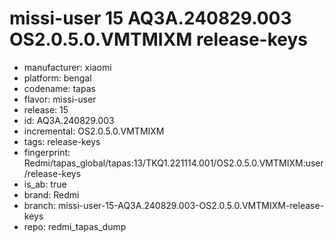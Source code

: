 # missi-user 15 AQ3A.240829.003 OS2.0.5.0.VMTMIXM release-keys
- manufacturer: xiaomi
- platform: bengal
- codename: tapas
- flavor: missi-user
- release: 15
- id: AQ3A.240829.003
- incremental: OS2.0.5.0.VMTMIXM
- tags: release-keys
- fingerprint: Redmi/tapas_global/tapas:13/TKQ1.221114.001/OS2.0.5.0.VMTMIXM:user/release-keys
- is_ab: true
- brand: Redmi
- branch: missi-user-15-AQ3A.240829.003-OS2.0.5.0.VMTMIXM-release-keys
- repo: redmi_tapas_dump
